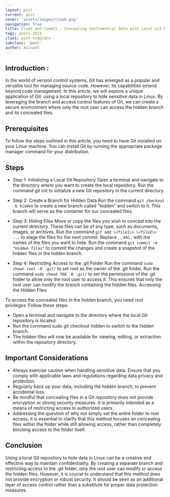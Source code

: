 ```yaml
---
layout: post
current: post
cover: 'assets/images/cloak.png'
navigation: True
title: Cloak and Commit - Concealing Confidential Data with Local Git Repositories in Linux
tags: posts-2023
class: post-template
subclass: 'post'
author: Avinash
---
```


## Introduction : 
In the world of version control systems, Git has emerged as a popular and versatile tool for managing source code. However, its capabilities extend beyond code management. In this article, we will explore a unique application of Git: using a local repository to hide sensitive data in Linux. By leveraging the branch and access control features of Git, we can create a secure environment where only the root user can access the hidden branch and its concealed files.

## Prerequisites
To follow the steps outlined in this article, you need to have Git installed on your Linux machine. You can install Git by running the appropriate package manager command for your distribution.

## Steps

- Step 1: Initializing a Local Git Repository
Open a terminal and navigate to the directory where you want to create the local repository.
Run the command git init to initialize a new Git repository in the current directory.

- Step 2: Create a Branch for Hidden Data
Run the command ```git checkout -b hidden``` to create a new branch called "hidden" and switch to it. This branch will serve as the container for our concealed files.

- Step 3: Hiding Files
Move or copy the files you wish to conceal into the current directory. These files can be of any type, such as documents, images, or archives. Run the command ```git add \<file1\> \<file2\> ...``` to stage the files for the next commit. Replace <file1>, <file2>, etc., with the names of the files you want to hide. Run the command ```git commit -m "Hidden files"``` to commit the changes and create a snapshot of the hidden files in the hidden branch.

- Step 4: Restricting Access to the .git Folder
Run the command ```sudo chown root -R .git/``` to set root as the owner of the .git folder. Run the command ```sudo chmod 700 -R .git/``` to set the permissions of the .git folder to allow only the root user to access it. This ensures that only the root user can modify the branch containing the hidden files.
Accessing the Hidden Files

To access the concealed files in the hidden branch, you need root privileges. Follow these steps:

- Open a terminal and navigate to the directory where the local Git repository is located.
- Run the command sudo git checkout hidden to switch to the hidden branch.
- The hidden files will now be available for viewing, editing, or extraction within the repository directory.

## Important Considerations
- Always exercise caution when handling sensitive data. Ensure that you comply with applicable laws and regulations regarding data privacy and protection.
- Regularly back up your data, including the hidden branch, to prevent accidental loss.
- Be mindful that concealing files in a Git repository does not provide encryption or strong security measures. It is primarily intended as a means of restricting access to authorized users.
- Addressing the question of why not simply set the entire folder to root access, it is essential to clarify that this method focuses on concealing files within the folder while still allowing access, rather than completely blocking access to the folder itself.

## Conclusion
Using a local Git repository to hide data in Linux can be a creative and effective way to maintain confidentiality. By creating a separate branch and restricting access to the .git folder, only the root user can modify or access the hidden files. However, it is crucial to understand that this method does not provide encryption or robust security. It should be seen as an additional layer of access control rather than a substitute for proper data protection measures.